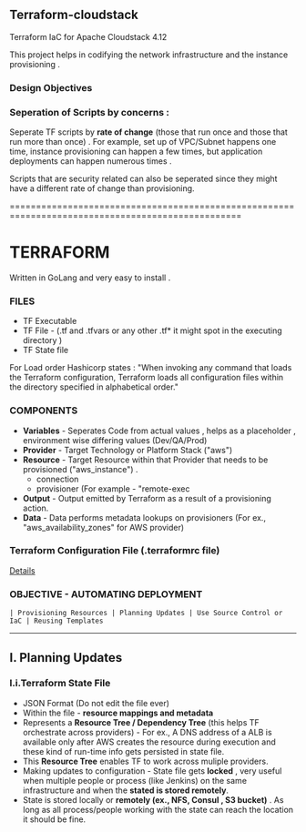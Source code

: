 ## Terraform-cloudstack
Terraform IaC for Apache Cloudstack 4.12

This project helps in codifying the network infrastructure and the instance provisioning . 

### Design Objectives
### Seperation of Scripts by concerns : 
Seperate TF scripts by __rate of change__ (those that run once and those that run more than once) . For example, set up of VPC/Subnet happens one time, instance provisioning can happen a few times, but application deployments can happen numerous times . 

Scripts that are security related can also be seperated since they might have a different rate of change than provisioning. 




==================================================================================================

# TERRAFORM 
Written in GoLang and very easy to install . 

### FILES
   * TF Executable
   * TF File - (.tf and .tfvars or any other .tf* it might spot in the executing directory )
   * TF State file
 
   For Load order Hashicorp states : "When invoking any command that loads the Terraform configuration, Terraform loads all configuration files within the directory specified in alphabetical order."
 
### COMPONENTS 
   * __Variables__ - Seperates Code from actual values ,  helps as a placeholder , environment wise differing values (Dev/QA/Prod)
   * __Provider__ - Target Technology or Platform Stack ("aws") 
   * __Resource__ - Target Resource within that Provider that needs to be provisioned ("aws_instance") . 
       * connection 
       * provisioner (For example - "remote-exec
   * __Output__ - Output emitted by Terraform as a result of a provisioning action. 
   * __Data__ - Data performs metadata lookups on provisioners (For ex., "aws_availability_zones" for AWS provider) 
### Terraform Configuration File (.terraformrc file)
  [Details](https://www.terraform.io/docs/commands/cli-config.html)
  
  ### OBJECTIVE - AUTOMATING DEPLOYMENT 
    | Provisioning Resources | Planning Updates | Use Source Control or IaC | Reusing Templates 
    
----------------------------------------------------------------------------------------------------------------------------

## I. Planning Updates
  ### I.i.Terraform State File 
  * JSON Format (Do not edit the file ever) 
  * Within the file - __resource mappings and metadata__ 
  * Represents a __Resource Tree / Dependency Tree__ (this helps TF orchestrate across providers) - For ex., A DNS address of a ALB is available only after AWS creates the resource during execution and these kind of run-time info gets persisted in state file.
  * This __Resource Tree__ enables TF to work across muliple providers. 
  * Making updates to configuration - State file gets __locked__ , very useful when multiple people or process (like Jenkins) on the same infrastructure and when the __stated is stored remotely__.
  * State is stored locally or __remotely (ex., NFS, Consul , S3 bucket)__ . As long as all process/people working with the state can reach the location it should be fine. 
  
    
 
